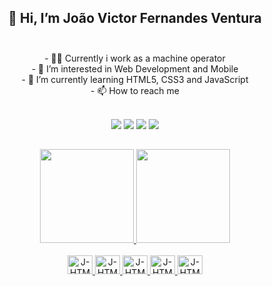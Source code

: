 ## <div align="center">👋 Hi, I’m João Victor Fernandes Ventura</div><br>

  <div align="center">
- 🐱‍🏍 Currently i work as a machine operator <br>
- 👀 I’m interested in Web Development and Mobile <br>
- 🌱 I’m currently learning HTML5, CSS3 and JavaScript <br>
- 📫 How to reach me
  
  <br>
  <br>
  
  <a href="https://www.instagram.com/quant.tradingbr/" target="_blank"><img src="https://img.shields.io/badge/-Instagram-%23E4405F?style=for-the-badge&logo=instagram&logoColor=white" target="_blank"></a>
  <a href = "mailto:jvfernandes.contato@gmail.com"><img src="https://img.shields.io/badge/-Gmail-%23333?style=for-the-badge&logo=gmail&logoColor=white" target="_blank"></a>
  <a href="https://www.linkedin.com/in/jo%C3%A3o-victor-fernandes-ventura-436886228/" target="_blank"><img src="https://img.shields.io/badge/-LinkedIn-%230077B5?style=for-the-badge&logo=linkedin&logoColor=white" target="_blank"></a>
  <a href="https://www.youtube.com/channel/UCLgls7O2LwEjpOLb0Zd09XA" target="_blank" >
    <img src="https://img.shields.io/badge/-Youtube-%23E4405F?style=for-the-badge&logo=Youtube&logoColor=white" target="_blank">
 </a>
  
  </div>
  
  ##

<div align="center">
  <a href="https://github.com/JvFern4ndes">
  <img height="150em" src="https://github-readme-stats.vercel.app/api?username=JvFern4ndes&show_icons=true&theme=white&include_all_commits=true&count_private=true"/>
  <img height="150em" src="https://github-readme-stats.vercel.app/api/top-langs/?username=JvFern4ndes&layout=compact&langs_count=7&theme=white"/>
</div><br>
  
  <div align="center">
  <img alt="J-HTML" height="30" width="40" src="https://cdn.jsdelivr.net/gh/devicons/devicon/icons/html5/html5-original.svg" />
  <img alt="J-HTML" height="30" width="40" src="https://cdn.jsdelivr.net/gh/devicons/devicon/icons/css3/css3-original.svg" />
  <img alt="J-HTML" height="30" width="40" src="https://cdn.jsdelivr.net/gh/devicons/devicon/icons/javascript/javascript-original.svg" />
  <img alt="J-HTML" height="30" width="40" src="https://cdn.jsdelivr.net/gh/devicons/devicon/icons/figma/figma-original.svg" />
  <img alt="J-HTML" height="30" width="40" src="https://cdn.jsdelivr.net/gh/devicons/devicon/icons/git/git-original.svg" />
  </div>
